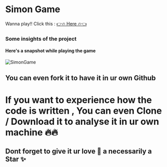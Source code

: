 # Simon Game

Wanna play!!  Click this : [👉🔥 Here 🔥👈](enjoysimongame.netlify.app)

### Some insights of the project

#### Here's a snapshot while playing the game 
![SimonGame](https://user-images.githubusercontent.com/64856348/99806523-2573c480-2b64-11eb-8d53-011613b1bc88.JPG)




## You can even fork it to have it in ur own Github
# If you want to experience how the code is written , You can even Clone / Download it to analyse it in ur own machine 🔥🔥

## Dont forget to give it ur love 💝 a necessarily a Star ✨
